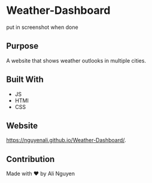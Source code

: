 # Weather-Dashboard
put in screenshot when done

## Purpose
A website that shows weather outlooks in multiple cities.

## Built With
* JS
* HTMl
* CSS



## Website
https://nguyenali.github.io/Weather-Dashboard/.

## Contribution
Made with ❤️ by Ali Nguyen
